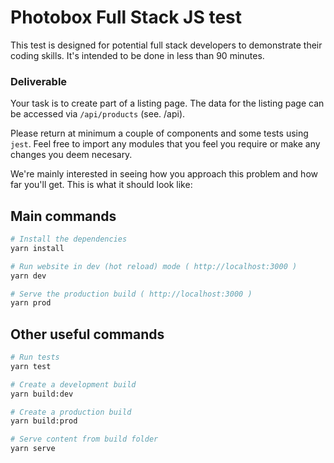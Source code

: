 # Photobox Full Stack JS test

This test is designed for potential full stack developers to demonstrate their coding skills. It's intended to be done in less than 90 minutes.

### Deliverable

Your task is to create part of a listing page. The data for the listing page can be accessed via `/api/products` (see. /api).

Please return at minimum a couple of components and some tests using `jest`. Feel free to import any modules that you feel you require or make any changes you deem necesary.

We're mainly interested in seeing how you approach this problem and how far you'll get. This is what it should look like:



## Main commands
``` bash
# Install the dependencies
yarn install

# Run website in dev (hot reload) mode ( http://localhost:3000 )
yarn dev

# Serve the production build ( http://localhost:3000 )
yarn prod
```

## Other useful commands
``` bash
# Run tests
yarn test

# Create a development build
yarn build:dev

# Create a production build
yarn build:prod

# Serve content from build folder
yarn serve
```